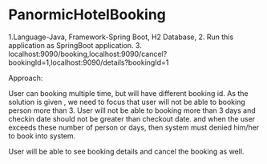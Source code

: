 # PanormicHotelBooking


1.Language-Java, Framework-Spring Boot, H2 Database,
2. Run this application as SpringBoot application.
3. localhost:9090/booking,localhost:9090/cancel?bookingId=1,localhost:9090/details?bookingId=1

Approach:

User can booking multiple time, but will have different booking id.
As the solution is given , we need to focus that user will not be able to booking person more than 3.
User will not be able to booking more than 3 days and checkin date should not be greater than checkout date.
and when the user exceeds these number of person or days, then system must denied him/her to book into system.

User will be able to see booking details and cancel the booking as well.


